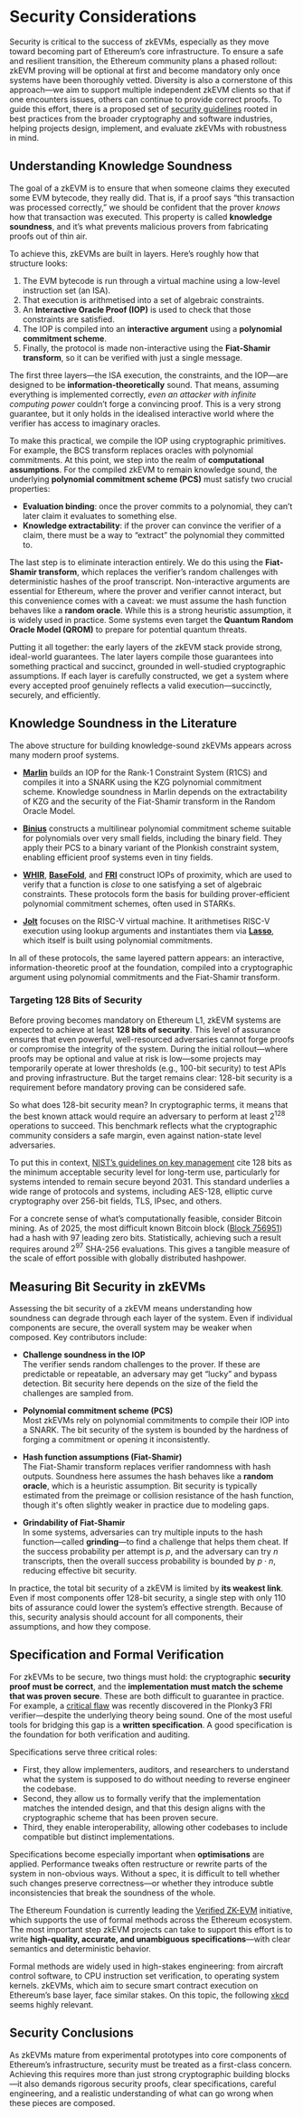 # Security Considerations

Security is critical to the success of zkEVMs, especially as they move toward becoming part of Ethereum’s core infrastructure. To ensure a safe and resilient transition, the Ethereum community plans a phased rollout: zkEVM proving will be optional at first and become mandatory only once systems have been thoroughly vetted. Diversity is also a cornerstone of this approach—we aim to support multiple independent zkEVM clients so that if one encounters issues, others can continue to provide correct proofs. To guide this effort, there is a proposed set of [security guidelines](https://docs.google.com/document/d/1W6Y_JPxkt9D2P2sJe29FPOe8IuNiaPUvySpuzWcvnwk/edit?tab=t.0#heading=h.5vymhic1kh9x) rooted in best practices from the broader cryptography and software industries, helping projects design, implement, and evaluate zkEVMs with robustness in mind.

## Understanding Knowledge Soundness

The goal of a zkEVM is to ensure that when someone claims they executed some EVM bytecode, they really did. That is, if a proof says “this transaction was processed correctly,” we should be confident that the prover *knows* how that transaction was executed. This property is called **knowledge soundness**, and it’s what prevents malicious provers from fabricating proofs out of thin air.

To achieve this, zkEVMs are built in layers. Here’s roughly how that structure looks:

1. The EVM bytecode is run through a virtual machine using a low-level instruction set (an ISA).
2. That execution is arithmetised into a set of algebraic constraints.
3. An **Interactive Oracle Proof (IOP)** is used to check that those constraints are satisfied.
4. The IOP is compiled into an **interactive argument** using a **polynomial commitment scheme**.
5. Finally, the protocol is made non-interactive using the **Fiat-Shamir transform**, so it can be verified with just a single message.

The first three layers—the ISA execution, the constraints, and the IOP—are designed to be **information-theoretically** sound. That means, assuming everything is implemented correctly, *even an attacker with infinite computing power* couldn’t forge a convincing proof. This is a very strong guarantee, but it only holds in the idealised interactive world where the verifier has access to imaginary oracles.

To make this practical, we compile the IOP using cryptographic primitives. For example, the BCS transform replaces oracles with polynomial commitments. At this point, we step into the realm of **computational assumptions**. For the compiled zkEVM to remain knowledge sound, the underlying **polynomial commitment scheme (PCS)** must satisfy two crucial properties:

- **Evaluation binding**: once the prover commits to a polynomial, they can’t later claim it evaluates to something else.
- **Knowledge extractability**: if the prover can convince the verifier of a claim, there must be a way to “extract” the polynomial they committed to.

The last step is to eliminate interaction entirely. We do this using the **Fiat-Shamir transform**, which replaces the verifier’s random challenges with deterministic hashes of the proof transcript. Non-interactive arguments are essential for Ethereum, where the prover and verifier cannot interact, but this convenience comes with a caveat: we must assume the hash function behaves like a **random oracle**. While this is a strong heuristic assumption, it is widely used in practice. Some systems even target the **Quantum Random Oracle Model (QROM)** to prepare for potential quantum threats.

Putting it all together: the early layers of the zkEVM stack provide strong, ideal-world guarantees. The later layers compile those guarantees into something practical and succinct, grounded in well-studied cryptographic assumptions. If each layer is carefully constructed, we get a system where every accepted proof genuinely reflects a valid execution—succinctly, securely, and efficiently.


## Knowledge Soundness in the Literature

The above structure for building knowledge-sound zkEVMs appears across many modern proof systems.

* [**Marlin**](https://eprint.iacr.org/2019/1047) builds an IOP for the Rank-1 Constraint System (R1CS) and compiles it into a SNARK using the KZG polynomial commitment scheme. Knowledge soundness in Marlin depends on the extractability of KZG and the security of the Fiat-Shamir transform in the Random Oracle Model.

* [**Binius**](https://eprint.iacr.org/2023/1784) constructs a multilinear polynomial commitment scheme suitable for polynomials over very small fields, including the binary field. They apply their PCS to a binary variant of the Plonkish constraint system, enabling efficient proof systems even in tiny fields.

* [**WHIR**](https://eprint.iacr.org/2024/1586.pdf), [**BaseFold**](https://eprint.iacr.org/2023/1705), and [**FRI**](https://eccc.weizmann.ac.il/report/2017/134/) construct IOPs of proximity, which are used to verify that a function is *close* to one satisfying a set of algebraic constraints. These protocols form the basis for building prover-efficient polynomial commitment schemes, often used in STARKs.

* [**Jolt**](https://eprint.iacr.org/2023/1217) focuses on the RISC-V virtual machine. It arithmetises RISC-V execution using lookup arguments and instantiates them via [**Lasso**](https://eprint.iacr.org/2023/1216), which itself is built using polynomial commitments.

In all of these protocols, the same layered pattern appears: an interactive, information-theoretic proof at the foundation, compiled into a cryptographic argument using polynomial commitments and the Fiat-Shamir transform.

### Targeting 128 Bits of Security
Before proving becomes mandatory on Ethereum L1, zkEVM systems are expected to achieve at least **128 bits of security**. This level of assurance ensures that even powerful, well-resourced adversaries cannot forge proofs or compromise the integrity of the system. During the initial rollout—where proofs may be optional and value at risk is low—some projects may temporarily operate at lower thresholds (e.g., 100-bit security) to test APIs and proving infrastructure. But the target remains clear: 128-bit security is a requirement before mandatory proving can be considered safe.

So what does 128-bit security mean? In cryptographic terms, it means that the best known attack would require an adversary to perform at least $2^{128}$ operations to succeed. This benchmark reflects what the cryptographic community considers a safe margin, even against nation-state level adversaries.

To put this in context, [NIST’s guidelines on key management](https://nvlpubs.nist.gov/nistpubs/SpecialPublications/NIST.SP.800-57pt1r5.pdf) cite 128 bits as the minimum acceptable security level for long-term use, particularly for systems intended to remain secure beyond 2031. This standard underlies a wide range of protocols and systems, including AES-128, elliptic curve cryptography over 256-bit fields, TLS, IPsec, and others.

For a concrete sense of what’s computationally feasible, consider Bitcoin mining. As of 2025, the most difficult known Bitcoin block ([Block 756951](https://blockchair.com/bitcoin/block/756951)) had a hash with 97 leading zero bits. Statistically, achieving such a result requires around $2^{97}$ SHA-256 evaluations. This gives a tangible measure of the scale of effort possible with globally distributed hashpower.

## Measuring Bit Security in zkEVMs

Assessing the bit security of a zkEVM means understanding how soundness can degrade through each layer of the system. Even if individual components are secure, the overall system may be weaker when composed. Key contributors include:

- **Challenge soundness in the IOP**  
  The verifier sends random challenges to the prover. If these are predictable or repeatable, an adversary may get “lucky” and bypass detection. Bit security here depends on the size of the field the challenges are sampled from.

- **Polynomial commitment scheme (PCS)**  
  Most zkEVMs rely on polynomial commitments to compile their IOP into a SNARK. The bit security of the system is bounded by the hardness of forging a commitment or opening it inconsistently. 

- **Hash function assumptions (Fiat-Shamir)**  
  The Fiat-Shamir transform replaces verifier randomness with hash outputs. Soundness here assumes the hash behaves like a **random oracle**, which is a heuristic assumption. Bit security is typically estimated from the preimage or collision resistance of the hash function, though it's often slightly weaker in practice due to modeling gaps.

- **Grindability of Fiat-Shamir**  
  In some systems, adversaries can try multiple inputs to the hash function—called **grinding**—to find a challenge that helps them cheat. If the success probability per attempt is $p$, and the adversary can try $n$ transcripts, then the overall success probability is bounded by $p \cdot n$, reducing effective bit security.

In practice, the total bit security of a zkEVM is limited by **its weakest link**. Even if most components offer 128-bit security, a single step with only 110 bits of assurance could lower the system’s effective strength. Because of this, security analysis should account for all components, their assumptions, and how they compose.

## Specification and Formal Verification

For zkEVMs to be secure, two things must hold: the cryptographic **security proof must be correct**, and the **implementation must match the scheme that was proven secure**. These are both difficult to guarantee in practice. For example, a [critical flaw](https://github.com/Plonky3/Plonky3/security/advisories/GHSA-f69f-5fx9-w9r9) was recently discovered in the Plonky3 FRI verifier—despite the underlying theory being sound. One of the most useful tools for bridging this gap is a **written specification**. A good specification is the foundation for both verification and auditing.

Specifications serve three critical roles:

- First, they allow implementers, auditors, and researchers to understand what the system is supposed to do without needing to reverse engineer the codebase.
- Second, they allow us to formally verify that the implementation matches the intended design, and that this design aligns with the cryptographic scheme that has been proven secure.
- Third, they enable interoperability, allowing other codebases to include compatible but distinct implementations.

Specifications become especially important when **optimisations** are applied. Performance tweaks often restructure or rewrite parts of the system in non-obvious ways. Without a spec, it is difficult to tell whether such changes preserve correctness—or whether they introduce subtle inconsistencies that break the soundness of the whole.

The Ethereum Foundation is currently leading the [Verified ZK-EVM](https://verified-zkevm.org/) initiative, which supports the use of formal methods across the Ethereum ecosystem. The most important step zkEVM projects can take to support this effort is to write **high-quality, accurate, and unambiguous specifications**—with clear semantics and deterministic behavior.

Formal methods are widely used in high-stakes engineering: from aircraft control software, to CPU instruction set verification, to operating system kernels. zkEVMs, which aim to secure smart contract execution on Ethereum’s base layer, face similar stakes. On this topic, the following [xkcd](https://xkcd.com/2030/) seems highly relevant.

## Security Conclusions

As zkEVMs mature from experimental prototypes into core components of Ethereum’s infrastructure, security must be treated as a first-class concern. Achieving this requires more than just strong cryptographic building blocks—it also demands rigorous security proofs, clear specifications, careful engineering, and a realistic understanding of what can go wrong when these pieces are composed.


